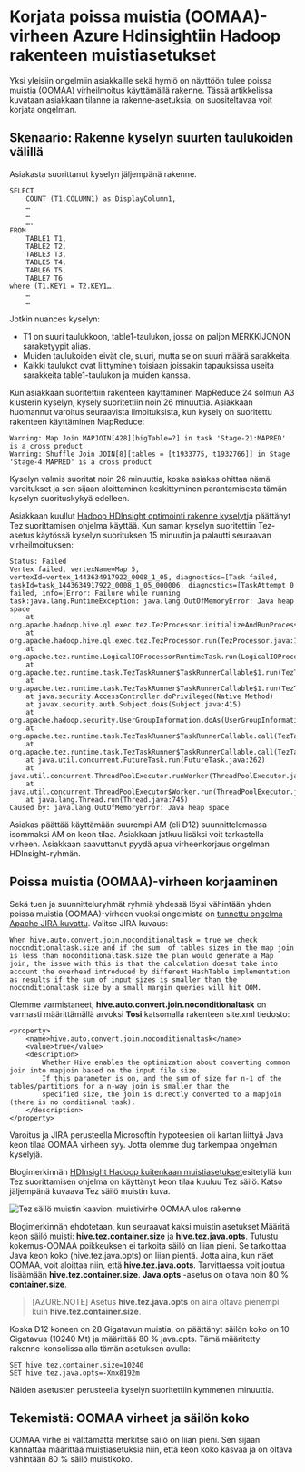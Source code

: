 <properties
    pageTitle="Muistivirhe (OOMAA) - rakenteen asetukset ulos | Microsoft Azure"
    description="Korjaa Hadoop HDInsight poissa-rakennetiedoston kyselystä muistivirhe (OOMAA). Asiakkaan skenaariossa on useita suuria taulukoita kyselyn."
    keywords="Virhe, OOMAA, rakenne asetuksia ulos"
    services="hdinsight"
    documentationCenter=""
    authors="rashimg"
    manager="jhubbard"
    editor="cgronlun"/>

<tags
    ms.service="hdinsight"
    ms.devlang="na"
    ms.topic="article"
    ms.tgt_pltfrm="na"
    ms.workload="big-data"
    ms.date="09/02/2016"
    ms.author="rashimg;jgao"/>

# <a name="fix-an-out-of-memory-oom-error-with-hive-memory-settings-in-hadoop-in-azure-hdinsight"></a>Korjata poissa muistia (OOMAA)-virheen Azure Hdinsightiin Hadoop rakenteen muistiasetukset

Yksi yleisiin ongelmiin asiakkaille sekä hymiö on näyttöön tulee poissa muistia (OOMAA) virheilmoitus käyttämällä rakenne. Tässä artikkelissa kuvataan asiakkaan tilanne ja rakenne-asetuksia, on suositeltavaa voit korjata ongelman.

## <a name="scenario-hive-query-across-large-tables"></a>Skenaario: Rakenne kyselyn suurten taulukoiden välillä

Asiakasta suorittanut kyselyn jäljempänä rakenne.

    SELECT
        COUNT (T1.COLUMN1) as DisplayColumn1,
        …
        …
        ….
    FROM
        TABLE1 T1,
        TABLE2 T2,
        TABLE3 T3,
        TABLE5 T4,
        TABLE6 T5,
        TABLE7 T6
    where (T1.KEY1 = T2.KEY1….
        …
        …

Jotkin nuances kyselyn:

* T1 on suuri taulukkoon, table1-taulukon, jossa on paljon MERKKIJONON saraketyypit alias.
* Muiden taulukoiden eivät ole, suuri, mutta se on suuri määrä sarakkeita.
* Kaikki taulukot ovat liittyminen toisiaan joissakin tapauksissa useita sarakkeita table1-taulukon ja muiden kanssa.

Kun asiakkaan suoritettiin rakenteen käyttäminen MapReduce 24 solmun A3 klusterin kyselyn, kysely suoritettiin noin 26 minuuttia. Asiakkaan huomannut varoitus seuraavista ilmoituksista, kun kysely on suoritettu rakenteen käyttäminen MapReduce:

    Warning: Map Join MAPJOIN[428][bigTable=?] in task 'Stage-21:MAPRED' is a cross product
    Warning: Shuffle Join JOIN[8][tables = [t1933775, t1932766]] in Stage 'Stage-4:MAPRED' is a cross product

Kyselyn valmis suoritat noin 26 minuuttia, koska asiakas ohittaa nämä varoitukset ja sen sijaan aloittaminen keskittyminen parantamisesta tämän kyselyn suorituskykyä edelleen.

Asiakkaan kuullut [Hadoop HDInsight optimointi rakenne kyselyt](hdinsight-hadoop-optimize-hive-query.md)ja päättänyt Tez suorittamisen ohjelma käyttää. Kun saman kyselyn suoritettiin Tez-asetus käytössä kyselyn suorituksen 15 minuutin ja palautti seuraavan virheilmoituksen:

    Status: Failed
    Vertex failed, vertexName=Map 5, vertexId=vertex_1443634917922_0008_1_05, diagnostics=[Task failed, taskId=task_1443634917922_0008_1_05_000006, diagnostics=[TaskAttempt 0 failed, info=[Error: Failure while running task:java.lang.RuntimeException: java.lang.OutOfMemoryError: Java heap space
        at
    org.apache.hadoop.hive.ql.exec.tez.TezProcessor.initializeAndRunProcessor(TezProcessor.java:172)
        at org.apache.hadoop.hive.ql.exec.tez.TezProcessor.run(TezProcessor.java:138)
        at
    org.apache.tez.runtime.LogicalIOProcessorRuntimeTask.run(LogicalIOProcessorRuntimeTask.java:324)
        at
    org.apache.tez.runtime.task.TezTaskRunner$TaskRunnerCallable$1.run(TezTaskRunner.java:176)
        at
    org.apache.tez.runtime.task.TezTaskRunner$TaskRunnerCallable$1.run(TezTaskRunner.java:168)
        at java.security.AccessController.doPrivileged(Native Method)
        at javax.security.auth.Subject.doAs(Subject.java:415)
        at org.apache.hadoop.security.UserGroupInformation.doAs(UserGroupInformation.java:1628)
        at
    org.apache.tez.runtime.task.TezTaskRunner$TaskRunnerCallable.call(TezTaskRunner.java:168)
        at
    org.apache.tez.runtime.task.TezTaskRunner$TaskRunnerCallable.call(TezTaskRunner.java:163)
        at java.util.concurrent.FutureTask.run(FutureTask.java:262)
        at java.util.concurrent.ThreadPoolExecutor.runWorker(ThreadPoolExecutor.java:1145)
        at java.util.concurrent.ThreadPoolExecutor$Worker.run(ThreadPoolExecutor.java:615)
        at java.lang.Thread.run(Thread.java:745)
    Caused by: java.lang.OutOfMemoryError: Java heap space

Asiakas päättää käyttämään suurempi AM (eli D12) suunnittelemassa isommaksi AM on keon tilaa. Asiakkaan jatkuu lisäksi voit tarkastella virheen. Asiakkaan saavuttanut pyydä apua virheenkorjaus ongelman HDInsight-ryhmän.

## <a name="debug-the-out-of-memory-oom-error"></a>Poissa muistia (OOMAA)-virheen korjaaminen

Sekä tuen ja suunnitteluryhmät ryhmiä yhdessä löysi vähintään yhden poissa muistia (OOMAA)-virheen vuoksi ongelmista on [tunnettu ongelma Apache JIRA kuvattu](https://issues.apache.org/jira/browse/HIVE-8306). Valitse JIRA kuvaus:

    When hive.auto.convert.join.noconditionaltask = true we check noconditionaltask.size and if the sum  of tables sizes in the map join is less than noconditionaltask.size the plan would generate a Map join, the issue with this is that the calculation doesnt take into account the overhead introduced by different HashTable implementation as results if the sum of input sizes is smaller than the noconditionaltask size by a small margin queries will hit OOM.

Olemme varmistaneet, **hive.auto.convert.join.noconditionaltask** on varmasti määrittämällä arvoksi **Tosi** katsomalla rakenteen site.xml tiedosto:

    <property>
        <name>hive.auto.convert.join.noconditionaltask</name>
        <value>true</value>
        <description>
            Whether Hive enables the optimization about converting common join into mapjoin based on the input file size.
            If this parameter is on, and the sum of size for n-1 of the tables/partitions for a n-way join is smaller than the
            specified size, the join is directly converted to a mapjoin (there is no conditional task).
        </description>
    </property>

Varoitus ja JIRA perusteella Microsoftin hypoteesien oli kartan liittyä Java keon tilaa OOMAA virheen syy. Jotta olemme dug tarkempaa ongelman kyselyjä.

Blogimerkinnän [HDInsight Hadoop kuitenkaan muistiasetukset](http://blogs.msdn.com/b/shanyu/archive/2014/07/31/hadoop-yarn-memory-settings-in-hdinsigh.aspx)esitetyllä kun Tez suorittamisen ohjelma on käyttänyt keon tilaa kuuluu Tez säilö. Katso jäljempänä kuvaava Tez säilö muistin kuva.

![Tez säilö muistin kaavion: muistivirhe OOMAA ulos rakenne](./media/hdinsight-hadoop-hive-out-of-memory-error-oom/hive-out-of-memory-error-oom-tez-container-memory.png)


Blogimerkinnän ehdotetaan, kun seuraavat kaksi muistin asetukset Määritä keon säilö muisti: **hive.tez.container.size** ja **hive.tez.java.opts**. Tutustu kokemus-OOMAA poikkeuksen ei tarkoita säilö on liian pieni. Se tarkoittaa Java keon koko (hive.tez.java.opts) on liian pientä. Jotta aina, kun näet OOMAA, voit aloittaa niin, että **hive.tez.java.opts**. Tarvittaessa voit joutua lisäämään **hive.tez.container.size**. **Java.opts** -asetus on oltava noin 80 % **container.size**.

> [AZURE.NOTE]  Asetus **hive.tez.java.opts** on aina oltava pienempi kuin **hive.tez.container.size**.

Koska D12 koneen on 28 Gigatavun muistia, on päättänyt säilön koko on 10 Gigatavua (10240 Mt) ja määrittää 80 % java.opts. Tämä määritetty rakenne-konsolissa alla tämän asetuksen avulla:

    SET hive.tez.container.size=10240
    SET hive.tez.java.opts=-Xmx8192m

Näiden asetusten perusteella kyselyn suoritettiin kymmenen minuuttia.

## <a name="conclusion-oom-errors-and-container-size"></a>Tekemistä: OOMAA virheet ja säilön koko

OOMAA virhe ei välttämättä merkitse säilö on liian pieni. Sen sijaan kannattaa määrittää muistiasetuksia niin, että keon koko kasvaa ja on oltava vähintään 80 % säilö muistikoko.
